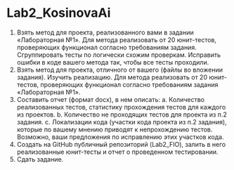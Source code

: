 # Lab2_KosinovaAi
1. Взять метод для проекта, реализованного вами в задании
«Лабораторная №1». Для метода реализовать от 20 юнит-тестов,
проверяющих функционал согласно требованиям задания.
Сгруппировать тесты по логически схожим проверкам. Исправить
ошибки в коде вашего метода так, чтобы все тесты проходили.
2. Взять метод для проекта, отличного от вашего (файлы во вложении
задания). Изучить реализацию. Для метода реализовать от 20 юнит-
тестов, проверяющих функционал согласно требованиям задания
«Лабораторная №1».
3. Составить отчет (формат docx), в нем описать:
a. Количество реализованных тестов, статистику прохождения
тестов для каждого из проектов.
b. Количество не проходящих тестов для проекта из п.2 задания.
c. Локализации кода (участки кода проекта из п.2 задания), которые
по вашему мнению приводят к непрохождению тестов. Возможно,
ваши предложения по исправлению этих участков кода.
4. Создать на GitHub публичный репозиторий (Lab2_FIO), залить в него
реализованные юнит-тесты и отчет о проведенном тестировании.
5. Сдать задание.
